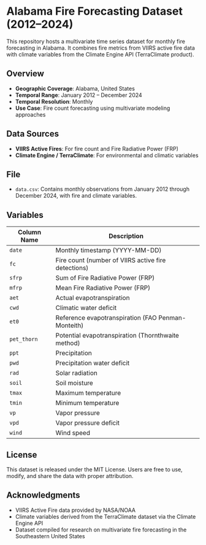 # Alabama Fire Forecasting Dataset (2012–2024)

This repository hosts a multivariate time series dataset for monthly fire forecasting in Alabama. It combines fire metrics from VIIRS active fire data with climate variables from the Climate Engine API (TerraClimate product).

## Overview

- **Geographic Coverage**: Alabama, United States
- **Temporal Range**: January 2012 – December 2024
- **Temporal Resolution**: Monthly
- **Use Case**: Fire count forecasting using multivariate modeling approaches

## Data Sources

- **VIIRS Active Fires**: For fire count and Fire Radiative Power (FRP)
- **Climate Engine / TerraClimate**: For environmental and climatic variables

## File

- `data.csv`: Contains monthly observations from January 2012 through December 2024, with fire and climate variables.

## Variables

| Column Name  | Description |
|--------------|-------------|
| `date`       | Monthly timestamp (YYYY-MM-DD) |
| `fc`         | Fire count (number of VIIRS active fire detections) |
| `sfrp`       | Sum of Fire Radiative Power (FRP) |
| `mfrp`       | Mean Fire Radiative Power (FRP) |
| `aet`        | Actual evapotranspiration |
| `cwd`        | Climatic water deficit |
| `et0`        | Reference evapotranspiration (FAO Penman-Monteith) |
| `pet_thorn`  | Potential evapotranspiration (Thornthwaite method) |
| `ppt`        | Precipitation |
| `pwd`        | Precipitation water deficit |
| `rad`        | Solar radiation |
| `soil`       | Soil moisture |
| `tmax`       | Maximum temperature |
| `tmin`       | Minimum temperature |
| `vp`         | Vapor pressure |
| `vpd`        | Vapor pressure deficit |
| `wind`       | Wind speed |

## License

This dataset is released under the MIT License. Users are free to use, modify, and share the data with proper attribution.

## Acknowledgments

- VIIRS Active Fire data provided by NASA/NOAA
- Climate variables derived from the TerraClimate dataset via the Climate Engine API
- Dataset compiled for research on multivariate fire forecasting in the Southeastern United States
